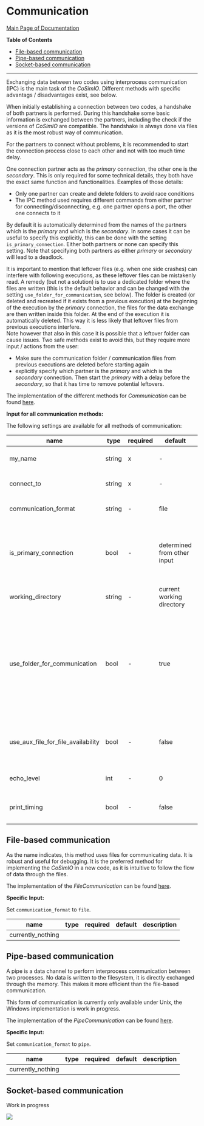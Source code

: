 # Communication

[Main Page of Documentation](https://kratosmultiphysics.github.io/CoSimIO/)

**Table of Contents**
<!-- @import "[TOC]" {cmd="toc" depthFrom=2 depthTo=6 orderedList=false} -->

<!-- code_chunk_output -->

- [File-based communication](#file-based-communication)
- [Pipe-based communication](#pipe-based-communication)
- [Socket-based communication](#socket-based-communication)

<!-- /code_chunk_output -->
---

Exchanging data between two codes using interprocess communication (IPC) is the main task of the _CoSimIO_. Different methods with specific advantags / disadvantages exist, see below.

When initially establishing a connection between two codes, a handshake of both partners is performed. During this handshake some basic information is exchanged between the partners, including the check if the versions of _CoSimIO_ are compatible. The handshake is always done via files as it is the most robust way of communication.

For the partners to connect without problems, it is recommended to start the connection process close to each other and not with too much time delay.

One connection partner acts as the _primary_ connection, the other one is the _secondary_. This is only required for some technical details, they both have the exact same function and functionalities. Examples of those details:
- Only one partner can create and delete folders to avoid race conditions
- The IPC method used requires different commands from either partner for connecting/disconnecting, e.g. one partner opens a port, the other one connects to it

By default it is automatically determined from the names of the partners which is the _primary_ and which is the _secondary_. In some cases it can be useful to specify this explicitly, this can be done with the setting `is_primary_connection`. Either both partners or none can specify this setting. Note that specifying both partners as either _primary_ or _secondary_ will lead to a deadlock.

It is important to mention that leftover files (e.g. when one side crashes) can interfere with following executions, as these leftover files can be mistakenly read. A remedy (but not a solution) is to use a dedicated folder where the files are written (this is the default behavior and can be changed with the setting `use_folder_for_communication`, see below). The folder is created (or deleted and recreated if it exists from a previous execution) at the beginning of the execution by the _primary_ connection, the files for the data exchange are then written inside this folder. At the end of the execution it is automatically deleted. This way it is less likely that leftover files from previous executions interfere.\
Note however that also in this case it is possible that a leftover folder can cause issues. Two safe methods exist to avoid this, but they require more input / actions from the user:

- Make sure the communication folder / communication files from previous executions are deleted before starting again
- explicitly specify which partner is the _primary_ and which is the _secondary_ connection. Then start the _primary_ with a delay before the _secondary_, so that it has time to remove potential leftovers.

The implementation of the different methods for _Communication_ can be found [here](https://github.com/KratosMultiphysics/CoSimIO/tree/master/co_sim_io/includes/communication).

**Input for all communication methods:**

The following settings are available for all methods of communication:

| name | type | required | default| description |
|-------------------|--------|---|---|---|
| my_name               | string | x | - | necessary for establishing a connection |
| connect_to            | string | x | - | name of partner to connect to |
| communication_format  | string | - | file | select format of communication, see below |
| is_primary_connection | bool   | - | determined from other input | whether this is the primary connection, if not specified it is determined automatically from the names of the partners |
| working_directory     | string | - | current working directory | path to the working directory |
| use_folder_for_communication | bool | - | true  | whether the files used for communication are written in a dedicated folder. Deadlocks from leftover files from previous executions are less likely to happen as they can be cleanup up. |
| use_aux_file_for_file_availability | bool | - | false  | select whether files are made available by use of an auxiliary file or via rename. |
| echo_level            | int    | - | 0 | decides how much output is printed |
| print_timing          | bool   | - | false | whether timing information should be printed |

<!-- ## Comparison of communication methods

| Communication | Support for distributed environments (MPI) | Support for communication across operating systems |
|---|---|---|
|File| yes | yes |
|Pipe| yes | no |
|Sockets| yes | yes | -->



## File-based communication
As the name indicates, this method uses files for communicating data. It is robust and useful for debugging. It is the preferred method for implementing the _CoSimIO_ in a new code, as it is intuitive to follow the flow of data through the files.

The implementation of the _FileCommunication_ can be found [here](https://github.com/KratosMultiphysics/CoSimIO/blob/master/co_sim_io/includes/communication/file_communication.hpp).

**Specific Input:**

Set `communication_format` to `file`.

| name | type | required | default| description |
|---|---|---|---|---|
|currently_nothing|

## Pipe-based communication
A pipe is a data channel to perform interprocess communication between two processes. No data is written to the filesystem, it is directly exchanged through the memory. This makes it more efficient than the file-based communication.

This form of communication is currently only available under Unix, the Windows implementation is work in progress.

The implementation of the _PipeCommunication_ can be found [here](https://github.com/KratosMultiphysics/CoSimIO/blob/master/co_sim_io/includes/communication/pipe_communication.hpp).

**Specific Input:**

Set `communication_format` to `pipe`.

| name | type | required | default| description |
|---|---|---|---|---|
|currently_nothing|

## Socket-based communication

Work in progress

![](https://media.giphy.com/media/3o7btQ0NH6Kl8CxCfK/giphy.gif)
